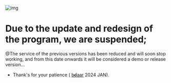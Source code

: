 ![img](https://github.com/bdaar/Anti-Sanction/blob/main/UI-UX/update.png)

# Due to the update and redesign of the program, we are suspended;

@The service of the previous versions has been reduced and will soon stop working, and from this date onwards it will be considered a demo or release version...

+ Thank's for your patience ( [b̴d̴aar](https://github.com/bdaar) 2024 JAN).
